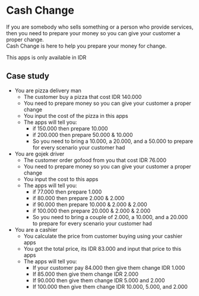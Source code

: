 # Cash Change
If you are somebody who sells something or a person who provide services, then you need to prepare your money so you can give your customer a proper change.  
Cash Change is here to help you prepare your money for change.

This apps is only available in IDR

## Case study
- You are pizza delivery man
    - The customer buy a pizza that cost IDR 140.000
    - You need to prepare money so you can give your customer a proper change
    - You input the cost of the pizza in this apps
    - The apps will tell you: 
        - if 150.000 then prepare 10.000
        - if 200.000 then prepare 50.000 & 10.000
        - So you need to bring a 10.000, a 20.000, and a 50.000 to prepare for every scenario your customer had
- You are gojek driver
    - The customer order gofood from you that cost IDR 76.000
    - You need to prepare money so you can give your customer a proper change
    - You input the cost to this apps
    - The apps will tell you:
        - if 77.000 then prepare 1.000
        - if 80.000 then prepare 2.000 & 2.000
        - if 90.000 then prepare 10.000 & 2.000 & 2.000
        - if 100.000 then prepare 20.000 & 2.000 & 2.000
        - So you need to bring a couple of 2.000, a 10.000, and a 20.000 to prepare for every scenario your customer had
- You are a cashier
    - You calculate the price from customer buying using your cashier apps
    - You got the total price, its IDR 83.000 and input that price to this apps
    - The apps will tell you:
        - If your customer pay 84.000 then give them change IDR 1.000
        - If 85.000 then give them change IDR 2.000
        - If 90.000 then give them change IDR 5.000 and 2.000
        - If 100.000 then give them change IDR 10.000, 5.000, and 2.000
